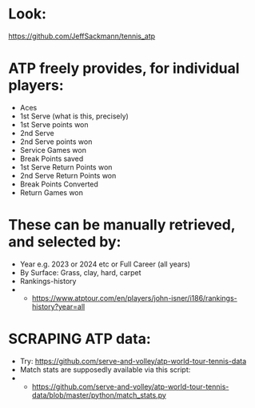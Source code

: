 # Look:
  https://github.com/JeffSackmann/tennis_atp

# ATP freely provides, for individual players:
- Aces
- 1st Serve (what is this, precisely)
- 1st Serve points won
- 2nd Serve
- 2nd Serve points won
- Service Games won
- Break Points saved
- 1st Serve Return Points won
- 2nd Serve Return Points won
- Break Points Converted
- Return Games won

# These can be manually retrieved, and selected by:
- Year e.g. 2023 or 2024 etc or Full Career (all years)
- By Surface: Grass, clay, hard, carpet
- Rankings-history
- - https://www.atptour.com/en/players/john-isner/i186/rankings-history?year=all

# SCRAPING ATP data:
- Try: https://github.com/serve-and-volley/atp-world-tour-tennis-data
- Match stats are supposedly available via this script:
- - https://github.com/serve-and-volley/atp-world-tour-tennis-data/blob/master/python/match_stats.py


